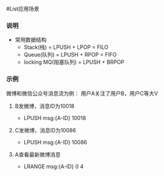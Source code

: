 #List应用场景
### 说明

- 常用数据结构
  - Stack(栈) = LPUSH +  LPOP  = FILO
  - Queue(队列) = LPUSH + RPOP  = FIFO
  - locking MQ(阻塞队列) = LPUSH + BRPOP


### 示例
微博和微信公众号消息流为例：
用户A关注了用户B，用户C等大V
1. B发微博，消息ID为10018
   - LPUSH msg:{A-ID} 10018 
   
2. C发微博，消息ID为10086
   - LPUSH msg:{A-ID} 10086 
   
3. A查看最新微博消息
   - LRANGE msg:{A-ID} 0 4